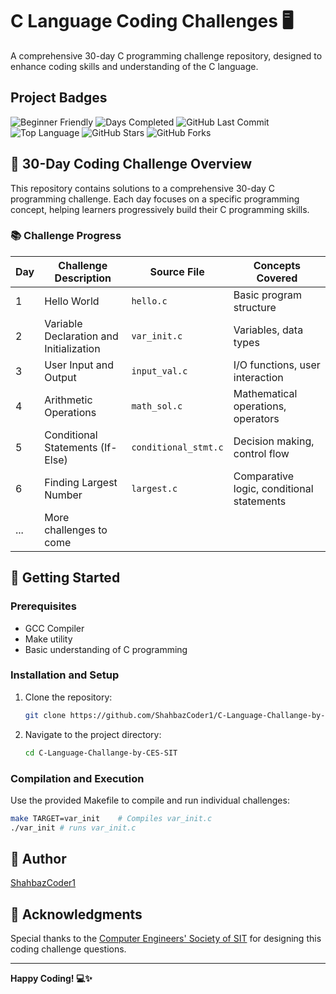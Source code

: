 # C Language Coding Challenges 🖥️

A comprehensive 30-day C programming challenge repository, designed to enhance coding skills and understanding of the C language.

## Project Badges

![Beginner Friendly](https://img.shields.io/badge/code-beginner--friendly-purple)
![Days Completed](https://img.shields.io/badge/days%20completed-29%2F30-green)
![GitHub Last Commit](https://img.shields.io/github/last-commit/ShahbazCoder1/C-Language-Challange-by-CES-SIT)
![Top Language](https://img.shields.io/github/languages/top/ShahbazCoder1/C-Language-Challange-by-CES-SIT)
![GitHub Stars](https://img.shields.io/github/stars/ShahbazCoder1/C-Language-Challange-by-CES-SIT)
![GitHub Forks](https://img.shields.io/github/forks/ShahbazCoder1/C-Language-Challange-by-CES-SIT)

## 🎯 30-Day Coding Challenge Overview

This repository contains solutions to a comprehensive 30-day C programming challenge. Each day focuses on a specific programming concept, helping learners progressively build their C programming skills.

### 📚 Challenge Progress

| Day | Challenge Description | Source File | Concepts Covered |
|-----|----------------------|-------------|-----------------|
| 1   | Hello World | `hello.c` | Basic program structure |
| 2   | Variable Declaration and Initialization | `var_init.c` | Variables, data types |
| 3   | User Input and Output | `input_val.c` | I/O functions, user interaction |
| 4   | Arithmetic Operations | `math_sol.c` | Mathematical operations, operators |
| 5   | Conditional Statements (If-Else) | `conditional_stmt.c` | Decision making, control flow |
| 6   | Finding Largest Number | `largest.c` | Comparative logic, conditional statements |
| ... | More challenges to come | | |

## 🚀 Getting Started

### Prerequisites
- GCC Compiler
- Make utility
- Basic understanding of C programming

### Installation and Setup

1. Clone the repository:
   ```bash
   git clone https://github.com/ShahbazCoder1/C-Language-Challange-by-CES-SIT.git
   ```

2. Navigate to the project directory:
   ```bash
   cd C-Language-Challange-by-CES-SIT
   ```

### Compilation and Execution

Use the provided Makefile to compile and run individual challenges:

```bash
make TARGET=var_init    # Compiles var_init.c
./var_init # runs var_init.c
```

## 👤 Author

[ShahbazCoder1](https://github.com/ShahbazCoder1)

## 🙏 Acknowledgments

Special thanks to the [Computer Engineers' Society of SIT](https://www.linkedin.com/company/computer-engineers-society-sit/) for designing this coding challenge questions.

---

**Happy Coding! 💻✨**
